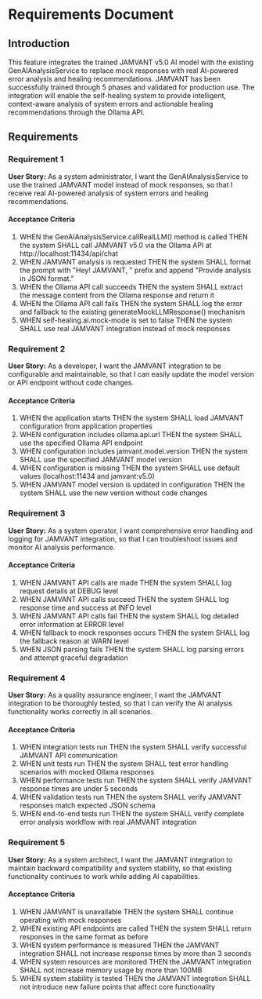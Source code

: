 # Requirements Document

## Introduction

This feature integrates the trained JAMVANT v5.0 AI model with the existing GenAIAnalysisService to replace mock responses with real AI-powered error analysis and healing recommendations. JAMVANT has been successfully trained through 5 phases and validated for production use. The integration will enable the self-healing system to provide intelligent, context-aware analysis of system errors and actionable healing recommendations through the Ollama API.

## Requirements

### Requirement 1

**User Story:** As a system administrator, I want the GenAIAnalysisService to use the trained JAMVANT model instead of mock responses, so that I receive real AI-powered analysis of system errors and healing recommendations.

#### Acceptance Criteria

1. WHEN the GenAIAnalysisService.callRealLLM() method is called THEN the system SHALL call JAMVANT v5.0 via the Ollama API at http://localhost:11434/api/chat
2. WHEN JAMVANT analysis is requested THEN the system SHALL format the prompt with "Hey! JAMVANT, " prefix and append "Provide analysis in JSON format."
3. WHEN the Ollama API call succeeds THEN the system SHALL extract the message content from the Ollama response and return it
4. WHEN the Ollama API call fails THEN the system SHALL log the error and fallback to the existing generateMockLLMResponse() mechanism
5. WHEN self-healing.ai.mock-mode is set to false THEN the system SHALL use real JAMVANT integration instead of mock responses

### Requirement 2

**User Story:** As a developer, I want the JAMVANT integration to be configurable and maintainable, so that I can easily update the model version or API endpoint without code changes.

#### Acceptance Criteria

1. WHEN the application starts THEN the system SHALL load JAMVANT configuration from application properties
2. WHEN configuration includes ollama.api.url THEN the system SHALL use the specified Ollama API endpoint
3. WHEN configuration includes jamvant.model.version THEN the system SHALL use the specified JAMVANT model version
4. WHEN configuration is missing THEN the system SHALL use default values (localhost:11434 and jamvant:v5.0)
5. WHEN JAMVANT model version is updated in configuration THEN the system SHALL use the new version without code changes

### Requirement 3

**User Story:** As a system operator, I want comprehensive error handling and logging for JAMVANT integration, so that I can troubleshoot issues and monitor AI analysis performance.

#### Acceptance Criteria

1. WHEN JAMVANT API calls are made THEN the system SHALL log request details at DEBUG level
2. WHEN JAMVANT API calls succeed THEN the system SHALL log response time and success at INFO level
3. WHEN JAMVANT API calls fail THEN the system SHALL log detailed error information at ERROR level
4. WHEN fallback to mock responses occurs THEN the system SHALL log the fallback reason at WARN level
5. WHEN JSON parsing fails THEN the system SHALL log parsing errors and attempt graceful degradation

### Requirement 4

**User Story:** As a quality assurance engineer, I want the JAMVANT integration to be thoroughly tested, so that I can verify the AI analysis functionality works correctly in all scenarios.

#### Acceptance Criteria

1. WHEN integration tests run THEN the system SHALL verify successful JAMVANT API communication
2. WHEN unit tests run THEN the system SHALL test error handling scenarios with mocked Ollama responses
3. WHEN performance tests run THEN the system SHALL verify JAMVANT response times are under 5 seconds
4. WHEN validation tests run THEN the system SHALL verify JAMVANT responses match expected JSON schema
5. WHEN end-to-end tests run THEN the system SHALL verify complete error analysis workflow with real JAMVANT integration

### Requirement 5

**User Story:** As a system architect, I want the JAMVANT integration to maintain backward compatibility and system stability, so that existing functionality continues to work while adding AI capabilities.

#### Acceptance Criteria

1. WHEN JAMVANT is unavailable THEN the system SHALL continue operating with mock responses
2. WHEN existing API endpoints are called THEN the system SHALL return responses in the same format as before
3. WHEN system performance is measured THEN the JAMVANT integration SHALL not increase response times by more than 3 seconds
4. WHEN system resources are monitored THEN the JAMVANT integration SHALL not increase memory usage by more than 100MB
5. WHEN system stability is tested THEN the JAMVANT integration SHALL not introduce new failure points that affect core functionality